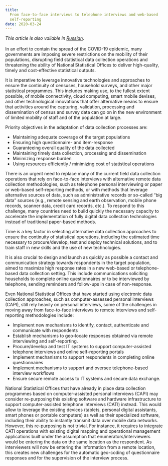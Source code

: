 ```yaml
---
title:
  From face-to-face interviews to telephone interviews and web-based
  self-reporting
date: 2020-03-24
---
```


_This article is also vailable in
[Russian](https://raw.githubusercontent.com/UNStats/covid-19-response/master/static/from-face-to-face-to-telephone-and-web-RU.pdf)_.<br/><br/>In
an effort to contain the spread of the COVID-19 epidemic, many governments are
imposing severe restrictions on the mobility of their populations, disrupting
field statistical data collection operations and threatening the ability of
National Statistical Offices to deliver high-quality, timely and cost-effective
statistical outputs.

It is imperative to leverage innovative technologies and approaches to ensure
the continuity of censuses, household surveys, and other major statistical
programmes. This includes making use, to the fullest extent possible, of mobile
connectivity, cloud computing, smart mobile devises, and other technological
innovations that offer alternative means to ensure that activities around the
capturing, validation, processing and dissemination of census and survey data
can go on in the new environment of limited mobility of staff and of the
population at large.

Priority objectives in the adaptation of data collection processes are:

- Maintaining adequate coverage of the target populations
- Ensuring high questionnaire- and item-response
- Guaranteeing overall quality of the data collected
- Maintaining timely data collection, processing and dissemination
- Minimizing response burden
- Using resources efficiently / minimizing cost of statistical operations

There is an urgent need to replace many of the current field data collection
operations that rely on face-to-face interviews with alternative remote data
collection methodologies, such as telephone personal interviewing or paper or
web-based self-reporting methods, or with methods that leverage alternative
sources of data, such as administrative records or so-called “big data” sources
\(e.g., remote sensing and earth observation, mobile phone records, scanner
data, credit card records, etc.\). To respond to this challenge, many countries
need to build quickly the necessary capacity to accelerate the implementation of
fully digital data collection technologies instead of traditional paper-based
methods.

Time is a key factor in selecting alternative data collection approaches to
ensure the continuity of statistical operations, including the estimated time
necessary to procure/develop, test and deploy technical solutions, and to train
staff in new skills and the use of new technologies.

It is also crucial to design and launch as quickly as possible a contact and
communication strategy towards respondents in the target population, aimed to
maximize high response rates in a new web-based or telephone-based data
collection setting. This include communications soliciting households to
complete online questionnaires or to be interviewed by telephone, sending
reminders and follow-ups in case of non-response.

Even National Statistical Offices that have started using electronic data
collection approaches, such as computer-assessed personal interviews \(CAPI\),
still rely heavily on personal interviews, some of the challenges in moving away
from face-to-face interviews to remote interviews and self-reporting
methodologies include:

- Implement new mechanisms to identify, contact, authenticate and communicate
  with respondents
- Establish mechanisms to geo-locate responses obtained via remote interviewing
  and self-reporting.
- Procure/develop and test IT systems to support computer-assisted telephone
  interviews and online self-reporting portals
- Implement mechanisms to support respondents in completing online
  questionnaires
- Implement mechanisms to support and oversee telephone-based interview
  workflows
- Ensure secure remote access to IT systems and secure data exchange.

National Statistical Offices that have already in place data collection
programmes based on computer-assisted personal interviews \(CAPI\) may consider
re-purposing this existing software and hardware infrastructure to support
computer-assisted telephone interviews \(CATI\) instead. This would allow to
leverage the existing devices \(tablets, personal digital assistants, smart
phones or portable computers\) as well as their specialized software, including
their ability to instantly transmit data over mobile data networks. However,
this re-purposing is not trivial. For instance, it requires to integrate CATI
operations with existing digital mapping and operational management applications
built under the assumption that enumerators/interviewers would be entering the
data on the same location as the respondent. As interviewers will now be
entering the information from a remote location, this creates new challenges for
the automatic geo-coding of questionnaire responses and for the supervision of
the interview process.
